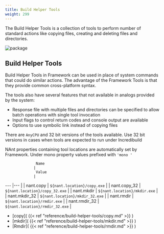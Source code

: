 ```yaml
---
title: Build Helper Tools
weight: 299
---
```


The Build Helper Tools is a collection of tools to perform number of standard actions like copying files, creating and deleting files and directories.

![package]( package.png )<a name="BuildHelperTools"></a>
## Build Helper Tools ##

Build Helper Tools in Framework can be used in place of system commands that could do similar actions.
The advantage of the Framework Tools is that they provide common cross-platform syntax.

The tools also have several features that not available in analogs provided by the system:

 - Response file with multiple files and directories can be specified to allow batch operations with single tool invocation
 - Input flags to control return codes and console output are available
 - Options to use symbolic link instead of copying files

There are  `AnyCPU`  and 32 bit versions of the tools available. Use 32 bit versions in cases when tools are expected to run under Incredibuild

NAnt properties containing tool locations are automatically set by Framework. Under mono property values prefixed with  `'mono '` 


                  Name
                 |
                  Value
                 |
--- |--- |
| nant.copy |  `${nant.location}/copy.exe`  |
| nant.copy_32 |  `${nant.location}/copy_32.exe`  |
| nant.mkdir |  `${nant.location}/mkdir.exe`  |
| nant.mkdir_32 |  `${nant.location}/mkdir_32.exe`  |
| nant.rmdir |  `${nant.location}/rmdir.exe`  |
| nant.rmdir_32 |  `${nant.location}/rmdir_32.exe`  |

 - [copy]( {{< ref "reference/build-helper-tools/copy.md" >}} )
 - [mkdir]( {{< ref "reference/build-helper-tools/mkdir.md" >}} )
 - [Rmdir]( {{< ref "reference/build-helper-tools/rmdir.md" >}} )

